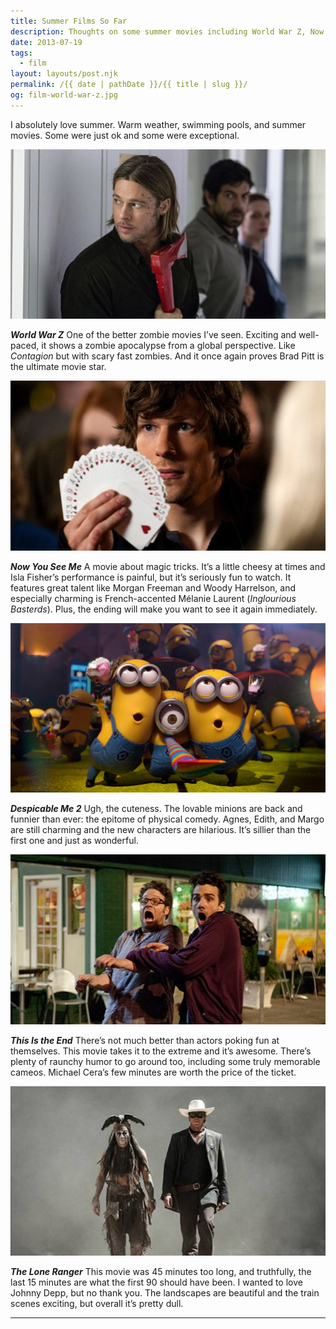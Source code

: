 ```yaml
---
title: Summer Films So Far
description: Thoughts on some summer movies including World War Z, Now You See Me, and more.
date: 2013-07-19
tags: 
  - film
layout: layouts/post.njk
permalink: /{{ date | pathDate }}/{{ title | slug }}/
og: film-world-war-z.jpg
---
```


I absolutely love summer. Warm weather, swimming pools, and summer movies. Some were just ok and some were exceptional.

![Brad Pitt holding an axe](/img/film-world-war-z.jpg)

**_World War Z_** One of the better zombie movies I’ve seen. Exciting and well-paced, it shows a zombie apocalypse from a global perspective. Like _Contagion_ but with scary fast zombies. And it once again proves Brad Pitt is the ultimate movie star.

![Jesse Eisenberg holding a fanned deck of cards](/img/film-now-you-see-me.jpg)

**_Now You See Me_** A movie about magic tricks. It’s a little cheesy at times and Isla Fisher’s performance is painful, but it’s seriously fun to watch. It features great talent like Morgan Freeman and Woody Harrelson, and especially charming is French-accented Mélanie Laurent (_Inglourious Basterds_). Plus, the ending will make you want to see it again immediately.

![minions celebrating](/img/film-despicable-me-2.jpg)

**_Despicable Me 2_** Ugh, the cuteness. The lovable minions are back and funnier than ever: the epitome of physical comedy. Agnes, Edith, and Margo are still charming and the new characters are hilarious. It’s sillier than the first one and just as wonderful.

![Seth Rogen and Jay Baruchel screaming](/img/film-this-is-the-end.jpg)

**_This Is the End_** There’s not much better than actors poking fun at themselves. This movie takes it to the extreme and it’s awesome. There’s plenty of raunchy humor to go around too, including some truly memorable cameos. Michael Cera’s few minutes are worth the price of the ticket.

![Johnny Depp and Armie Hammer](/img/film-the-lone-ranger.jpg)

**_The Lone Ranger_** This movie was 45 minutes too long, and truthfully, the last 15 minutes are what the first 90 should have been. I wanted to love Johnny Depp, but no thank you. The landscapes are beautiful and the train scenes exciting, but overall it’s pretty dull.

---
